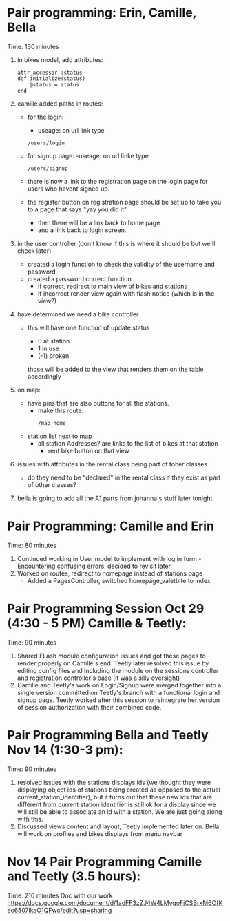 # Pair programming: Erin, Camille, Bella

Time:  130 minutes

1. in bikes model, add attributes:
    ```ruby:
    attr_accessor :status
    def initialize(status)
        @status = status
    end
    ```

2. camille added paths in routes: 
    - for the login: 
        - useage: on url link type
        ``` 
        /users/login
        ```

    - for signup page: 
        -useage: on url linke type
        ```
        /users/signup
        ```

    - there is now a link to the registration page on the login page for users who havent signed up. 

    - the register button on registration page should be set up to take you to a page that says "yay you did it" 
        - then there will be a link back to home page
        - and a link back to login screen. 

3. in the user controller (don't know if this is where it should be but we'll check later)
    - created a login function to check the validity of the username and password 
    - created a password correct function 
        - if correct, redirect to main view of bikes and stations 
        - if incorrect render view again with flash notice (which is in the view?) 

4. have determined we need a bike controller
    - this will have one function of update status
        - 0 at station
        - 1 in use
        - (-1) broken 

        those will be added to the view that renders them on the table accordingly 

5. on map: 
    - have pins that are also buttons for all the stations. 
        - make this route: 
            ```
            /map_home
            ```
    - station list next to map
        - all station Addresses? are links to the list of bikes at that station 
            - rent bike button on that view

6. issues with attributes in the rental class being part of toher classes
    - do they need to be "declared" in the rental class if they exist as part of other classes?

7. bella is going to add all the A1 parts from johanna's stuff later tonight. 

# Pair Programming: Camille and Erin

Time: 80 minutes

1. Continued working in User model to implement with log in form
    -Encountering confusing errors, decided to revisit later
2. Worked on routes, redirect to homepage instead of stations page
   - Added a PagesController, switched homepage_valetbite to index


# Pair Programming Session  Oct 29 (4:30 - 5 PM) Camille & Teetly:

Time: 90 minutes
1. Shared FLash module configuration issues and got these pages to render properly on Camille's end. 
Teetly later resolved this issue by editing config files and including the module on the 
sessions controller and registration controller's base (it was a silly oversight)
2. Camille and Teetly's work on Login/Signup were merged together into a single version committed on Teetly's branch with 
a functional login and signup page.
Teetly worked after this session to reintegrate her version of session authorization with their combined code. 


# Pair Programming Bella and Teetly Nov 14 (1:30-3 pm):

Time: 90 minutes
1. resolved issues with the stations displays ids (we thought they were displaying object ids of
stations being created as opposed to the actual current_station_identifier), but it turns out that these new ids that are different from current station identifier is still ok for a display since we will still be able to associate an id with a station. We are just going along with this.
2. Discussed views content and layout, Teetly implemented later on. Bella will work on profiles and bikes displays from menu navbar 

# Nov 14 Pair Programming Camille and Teetly (3.5 hours):

Time: 210 minutes
Doc with our work https://docs.google.com/document/d/1adFF3zZJ4W4LMygoFjCSBrxM6OfKec6507lkaO1QFwc/edit?usp=sharing 